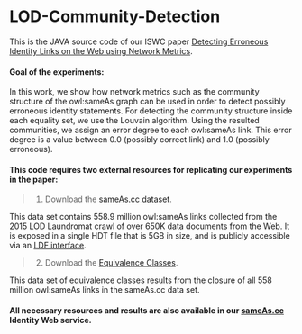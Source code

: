 # LOD-Community-Detection

This is the JAVA source code of our ISWC paper [Detecting Erroneous Identity Links on the Web using Network Metrics](https://www.cs.vu.nl/~frankh/postscript/ISWC2018.pdf).

#### Goal of the experiments:

In this work, we show how network metrics such as the community structure of the owl:sameAs graph can be used in order to detect possibly erroneous identity statements.
For detecting the community structure inside each equality set, we use the Louvain algorithm.
Using the resulted communities, we assign an error degree to each owl:sameAs link. 
This error degree is a value between 0.0 (possibly correct link) and 1.0 (possibly erroneous).

 
#### This code requires two external resources for replicating our experiments in the paper:

> 1. Download the [sameAs.cc dataset](https://zenodo.org/record/1973099).

This data set contains 558.9 million owl:sameAs links collected from the 2015 LOD Laundromat crawl of over 650K data documents from the Web. It is exposed in a single HDT file that is 5GB in size, and is publicly accessible via an [LDF interface](https://krr.triply.cc/krr/sameas). 

> 2. Download the [Equivalence Classes](https://zenodo.org/record/3345674).

This data set of equivalence classes results from the closure of all 558 million owl:sameAs links in the sameAs.cc data set. 

#### All necessary resources and results are also available in our [sameAs.cc](http://sameas.cc) Identity Web service.
